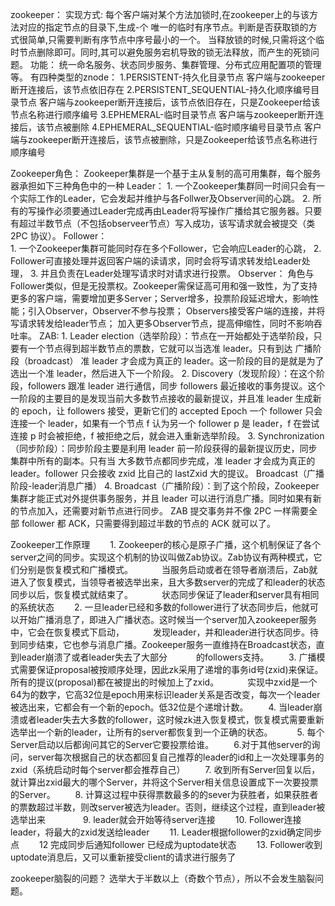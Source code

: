 zookeeper：
  实现方式:
    每个客户端对某个方法加锁时,在zookeeper上的与该方法对应的指定节点的目录下,生成-个
    唯一的临时有序节点。判断是否获取锁的方式很简单,只需要判断有序节点中序号最小的一个。
    当释放锁的时候,只需将这个临时节点删除即可。同时,其可以避免服务宕机导致的锁无法释放，而产生的死锁问题。
  功能：
    统一命名服务、状态同步服务、集群管理、分布式应用配置项的管理等。
  有四种类型的znode：
    1.PERSISTENT-持久化目录节点
      客户端与zookeeper断开连接后，该节点依旧存在
    2.PERSISTENT_SEQUENTIAL-持久化顺序编号目录节点
      客户端与zookeeper断开连接后，该节点依旧存在，只是Zookeeper给该节点名称进行顺序编号
    3.EPHEMERAL-临时目录节点
      客户端与zookeeper断开连接后，该节点被删除
    4.EPHEMERAL_SEQUENTIAL-临时顺序编号目录节点
     客户端与zookeeper断开连接后，该节点被删除，只是Zookeeper给该节点名称进行顺序编号

  Zookeeper角色：
    Zookeeper集群是一个基于主从复制的高可用集群，每个服务器承担如下三种角色中的一种 
    Leader： 
      1. 一个Zookeeper集群同一时间只会有一个实际工作的Leader，它会发起并维护与各Follwer及Observer间的心跳。 
      2. 所有的写操作必须要通过Leader完成再由Leader将写操作广播给其它服务器。只要有超过半数节点（不包括observeer节点）写入成功，该写请求就会被提交（类 2PC 协议）。 
    Follower：  
      1. 一个Zookeeper集群可能同时存在多个Follower，它会响应Leader的心跳， 
      2. Follower可直接处理并返回客户端的读请求，同时会将写请求转发给Leader处理， 
      3. 并且负责在Leader处理写请求时对请求进行投票。 
    Observer：  角色与Follower类似，但是无投票权。Zookeeper需保证高可用和强一致性，为了支持更多的客户端，需要增加更多Server；Server增多，投票阶段延迟增大，影响性能；引入Observer，Observer不参与投票； Observers接受客户端的连接，并将写请求转发给leader节点； 加入更多Observer节点，提高伸缩性，同时不影响吞吐率。
  ZAB:
    1. Leader election（选举阶段）：节点在一开始都处于选举阶段，只要有一个节点得到超半数节点的票数，它就可以当选准 leader。只有到达 广播阶段（broadcast） 准 leader 才会成为真正的 leader。这一阶段的目的是就是为了选出一个准 leader，然后进入下一个阶段。
    2.  Discovery（发现阶段）：在这个阶段，followers 跟准 leader 进行通信，同步 followers 最近接收的事务提议。这个一阶段的主要目的是发现当前大多数节点接收的最新提议，并且准 leader 生成新的 epoch，让 followers 接受，更新它们的 accepted Epoch 一个 follower 只会连接一个 leader，如果有一个节点 f 认为另一个 follower p 是 leader，f 在尝试连接 p 时会被拒绝，f 被拒绝之后，就会进入重新选举阶段。
    3.  Synchronization（同步阶段）：同步阶段主要是利用 leader 前一阶段获得的最新提议历史，同步集群中所有的副本。只有当 大多数节点都同步完成，准 leader 才会成为真正的 leader。follower 只会接收 zxid 比自己的 lastZxid 大的提议。 Broadcast（广播阶段-leader消息广播） 
    4.  Broadcast（广播阶段）：到了这个阶段，Zookeeper 集群才能正式对外提供事务服务，并且 leader 可以进行消息广播。同时如果有新的节点加入，还需要对新节点进行同步。 ZAB 提交事务并不像 2PC 一样需要全部 follower 都 ACK，只需要得到超过半数的节点的 ACK 就可以了。 
    
  Zookeeper工作原理
　　1. Zookeeper的核心是原子广播，这个机制保证了各个server之间的同步。实现这个机制的协议叫做Zab协议。Zab协议有两种模式，它们分别是恢复模式和广播模式。
　　　当服务启动或者在领导者崩溃后，Zab就进入了恢复模式，当领导者被选举出来，且大多数server的完成了和leader的状态同步以后，恢复模式就结束了。
　　　状态同步保证了leader和server具有相同的系统状态
　　2. 一旦leader已经和多数的follower进行了状态同步后，他就可以开始广播消息了，即进入广播状态。这时候当一个server加入zookeeper服务中，它会在恢复模式下启动，
　　　发现leader，并和leader进行状态同步。待到同步结束，它也参与消息广播。Zookeeper服务一直维持在Broadcast状态，直到leader崩溃了或者leader失去了大部分
　　　的followers支持。
　　3. 广播模式需要保证proposal被按顺序处理，因此zk采用了递增的事务id号(zxid)来保证。所有的提议(proposal)都在被提出的时候加上了zxid。
　　　实现中zxid是一个64为的数字，它高32位是epoch用来标识leader关系是否改变，每次一个leader被选出来，它都会有一个新的epoch。低32位是个递增计数。
　　4. 当leader崩溃或者leader失去大多数的follower，这时候zk进入恢复模式，恢复模式需要重新选举出一个新的leader，让所有的server都恢复到一个正确的状态。　
　　5. 每个Server启动以后都询问其它的Server它要投票给谁。
　　6.对于其他server的询问，server每次根据自己的状态都回复自己推荐的leader的id和上一次处理事务的zxid（系统启动时每个server都会推荐自己）
　　7. 收到所有Server回复以后，就计算出zxid最大的哪个Server，并将这个Server相关信息设置成下一次要投票的Server。
　　8. 计算这过程中获得票数最多的的sever为获胜者，如果获胜者的票数超过半数，则改server被选为leader。否则，继续这个过程，直到leader被选举出来　　
　　9. leader就会开始等待server连接
　　10. Follower连接leader，将最大的zxid发送给leader
　　11. Leader根据follower的zxid确定同步点
　　12 完成同步后通知follower 已经成为uptodate状态
　　13. Follower收到uptodate消息后，又可以重新接受client的请求进行服务了


zookeeper脑裂的问题？
选举大于半数以上（奇数个节点），所以不会发生脑裂问题。